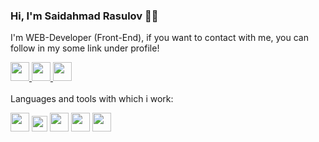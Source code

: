 ### Hi, I'm Saidahmad Rasulov 🧑‍💻
I'm WEB-Developer (Front-End), if you want to contact with me, you can follow in my some link under profile!

<a href='https://t.me/Rasulov_57'>
    <img src='https://avatars.mds.yandex.net/i?id=a5ca45ebc1978fac6470427e1cfe8b00ba9df5ca-9237877-images-thumbs&n=13' width='30px' />
</a>
<a href='https://www.instagram.com/_rasulov_.07'>
    <img src='https://www.clipartmax.com/png/middle/124-1243791_social-media-logo-computer-icons-social-media-hd-icons.png' width='30px' />
</a>
<a href='https://vk.com/angel_c_nebec'>
    <img src='https://avatars.mds.yandex.net/i?id=cd21c7bc331170ff81e8c0ea9a513d1ef7fdba4b-8497057-images-thumbs&n=13' width='30px' />
</a>
<br />
<br />
Languages and tools with which i work: 

<code><img src='https://webexpensive.ru/files/image/content/s3fgvh.jpg' width='30px' /></code>
<code><img src='https://upload.wikimedia.org/wikipedia/commons/thumb/d/d5/CSS3_logo_and_wordmark.svg/1452px-CSS3_logo_and_wordmark.svg.png' width='25px' /></code>
<code><img src='https://avatars.mds.yandex.net/i?id=34780652a5a73727732e6eb1269a52350fb53dd2-6977815-images-thumbs&n=13' width='30px' /></code>
<code><img src='https://avatars.mds.yandex.net/i?id=34780652a5a73727732e6eb1269a52350fb53dd2-6977815-images-thumbs&n=13' width='30px' /></code>
<code><img src='https://avatars.mds.yandex.net/i?id=34780652a5a73727732e6eb1269a52350fb53dd2-6977815-images-thumbs&n=13' width='30px' /></code>
